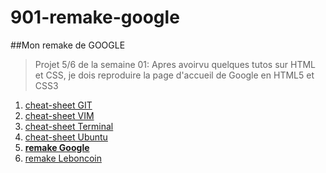 # 901-remake-google
##Mon remake de GOOGLE

>Projet 5/6 de la semaine 01:
>Apres avoirvu quelques tutos sur HTML et CSS, je dois reproduire la page d'accueil de Google en HTML5 et CSS3

1. [cheat-sheet GIT](http://guillaumem59.github.io/001-cheat-sheet-git)
1. [cheat-sheet VIM](http://guillaumem59.github.io/002-cheat-sheet-vim)
1. [cheat-sheet Terminal](http://guillaumem59.github.io/003-cheat-sheet-console)
1. [cheat-sheet Ubuntu](http://guillaumem59.github.io/004-cheat-sheet-ubuntu)
1. **[remake Google](http://guillaumem59.github.io/901-remake-google)**
1. [remake Leboncoin](http://guillaumem59.github.io/902-remake-leboncoin)
